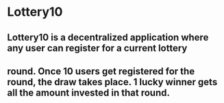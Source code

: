 # Lottery10
## Lottery10 is a decentralized application where any user can register for a current lottery
## round. Once 10 users get registered for the round, the draw takes place. 1 lucky winner gets all the amount invested in that round.

